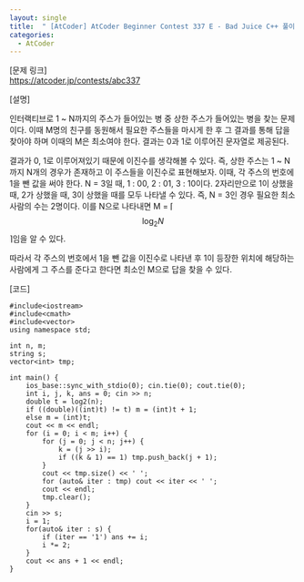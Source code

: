 ```yaml
---
layout: single
title:  " [AtCoder] AtCoder Beginner Contest 337 E - Bad Juice C++ 풀이 "
categories:
  - AtCoder
---
```


[문제 링크]   
<https://atcoder.jp/contests/abc337>


[설명]

인터랙티브로 1 ~ N까지의 주스가 들어있는 병 중 상한 주스가 들어있는 병을 찾는 문제이다.
이때 M명의 친구를 동원해서 필요한 주스들을 마시게 한 후 그 결과를 통해 답을 찾아야 하며 이때의 M은 최소여야 한다.
결과는 0과 1로 이루어진 문자열로 제공된다.

결과가 0, 1로 이루어져있기 때문에 이진수를 생각해볼 수 있다.
즉, 상한 주스는 1 ~ N까지 N개의 경우가 존재하고 이 주스들을 이진수로 표현해보자.
이때, 각 주스의 번호에 1을 뺀 값을 써야 한다.
N = 3일 때, 1 : 00, 2 : 01, 3 : 10이다.
2자리만으로 1이 상했을 때, 2가 상했을 때, 3이 상했을 때를 모두 나타낼 수 있다.
즉, N = 3인 경우 필요한 최소 사람의 수는 2명이다.
이를 N으로 나타내면 M = ⌈$$\log_2 N$$⌉임을 알 수 있다.

따라서 각 주스의 번호에서 1을 뺀 값을 이진수로 나타낸 후 1이 등장한 위치에 해당하는 사람에게 그 주스를 준다고 한다면 최소인 M으로 답을 찾을 수 있다.

[코드]
```
#include<iostream>
#include<cmath>
#include<vector>
using namespace std;

int n, m;
string s;
vector<int> tmp;

int main() {
    ios_base::sync_with_stdio(0); cin.tie(0); cout.tie(0);
    int i, j, k, ans = 0; cin >> n;
    double t = log2(n);
    if ((double)((int)t) != t) m = (int)t + 1;
    else m = (int)t;
    cout << m << endl;
    for (i = 0; i < m; i++) {
        for (j = 0; j < n; j++) {
            k = (j >> i);
            if ((k & 1) == 1) tmp.push_back(j + 1);
        }
        cout << tmp.size() << ' ';
        for (auto& iter : tmp) cout << iter << ' ';
        cout << endl;
        tmp.clear();
    }
    cin >> s;
    i = 1;
    for(auto& iter : s) {
        if (iter == '1') ans += i;
        i *= 2;
    }
    cout << ans + 1 << endl;
}
```
